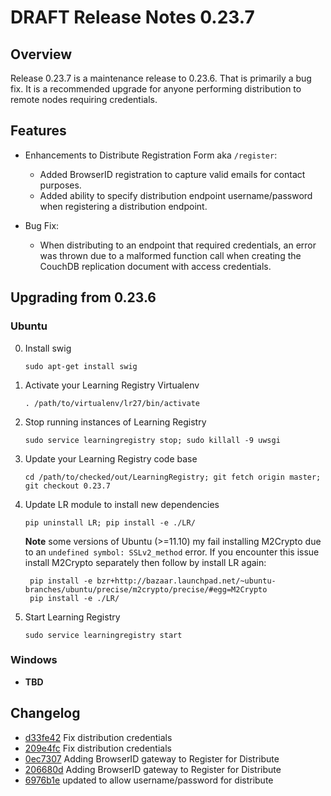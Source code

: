 # DRAFT Release Notes 0.23.7 

## Overview

Release 0.23.7 is a maintenance release to 0.23.6. That is primarily a bug fix. It is a recommended upgrade for anyone performing distribution to remote nodes requiring credentials.

## Features

* Enhancements to Distribute Registration Form aka ```/register```:
  - Added BrowserID registration to capture valid emails for contact purposes.
  - Added ability to specify distribution endpoint username/password when registering a distribution endpoint.

* Bug Fix:
  - When distributing to an endpoint that required credentials, an error was thrown due to a malformed function call when creating the CouchDB replication document with access credentials.

## Upgrading from 0.23.6

### Ubuntu

0. Install swig

    ```sudo apt-get install swig```

0. Activate your Learning Registry Virtualenv

    ```. /path/to/virtualenv/lr27/bin/activate```

0. Stop running instances of Learning Registry

    ```sudo service learningregistry stop; sudo killall -9 uwsgi```

0. Update your Learning Registry code base

    ```cd /path/to/checked/out/LearningRegistry; git fetch origin master; git checkout 0.23.7```

0. Update LR module to install new dependencies

    `pip uninstall LR; pip install -e ./LR/`

    **Note** some versions of Ubuntu (>=11.10) my fail installing M2Crypto due to an `undefined symbol: SSLv2_method` error.  If you encounter this issue install M2Crypto separately then follow by install LR again:

        pip install -e bzr+http://bazaar.launchpad.net/~ubuntu-branches/ubuntu/precise/m2crypto/precise/#egg=M2Crypto
        pip install -e ./LR/

0. Start Learning Registry

    ```sudo service learningregistry start```


### Windows

* **TBD**

## Changelog

* [d33fe42](https://github.com/LearningRegistry/LearningRegistry/commit/d33fe42) Fix distribution credentials
* [209e4fc](https://github.com/LearningRegistry/LearningRegistry/commit/209e4fc) Fix distribution credentials
* [0ec7307](https://github.com/LearningRegistry/LearningRegistry/commit/0ec7307) Adding BrowserID gateway to Register for Distribute
* [206680d](https://github.com/LearningRegistry/LearningRegistry/commit/206680d) Adding BrowserID gateway to Register for Distribute
* [6976b1e](https://github.com/LearningRegistry/LearningRegistry/commit/6976b1e) updated to allow username/password for distribute
